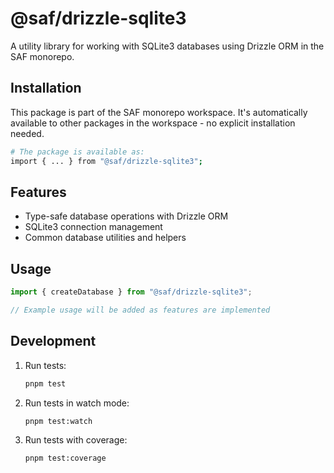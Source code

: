 # @saf/drizzle-sqlite3

A utility library for working with SQLite3 databases using Drizzle ORM in the SAF monorepo.

## Installation

This package is part of the SAF monorepo workspace. It's automatically available to other packages in the workspace - no explicit installation needed.

```bash
# The package is available as:
import { ... } from "@saf/drizzle-sqlite3";
```

## Features

- Type-safe database operations with Drizzle ORM
- SQLite3 connection management
- Common database utilities and helpers

## Usage

```typescript
import { createDatabase } from "@saf/drizzle-sqlite3";

// Example usage will be added as features are implemented
```

## Development

1. Run tests:

   ```bash
   pnpm test
   ```

2. Run tests in watch mode:

   ```bash
   pnpm test:watch
   ```

3. Run tests with coverage:
   ```bash
   pnpm test:coverage
   ```
